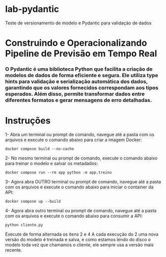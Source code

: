 # lab-pydantic
Teste de versionamento de modelo e Pydantic para validação de dados

# Construindo e Operacionalizando Pipeline de Previsão em Tempo Real

### O Pydantic é uma biblioteca Python que facilita a criação de modelos de dados de forma eficiente e segura. Ele utiliza type hints para validação e serialização automática dos dados, garantindo que os valores fornecidos correspondam aos tipos esperados. Além disso, permite transformar dados entre diferentes formatos e gerar mensagens de erro detalhadas.

# Instruções

1- Abra um terminal ou prompt de comando, navegue até a pasta com os arquivos e execute o comando abaixo para criar a imagem Docker:
```
docker compose build --no-cache
```

2- No mesmo terminal ou prompt de comando, execute o comando abaixo para treinar o modelo e salvar os metadados:
```
docker compose run --rm app python -m app.treino
```

3- Agora abra OUTRO terminal ou prompt de comando, navegue até a pasta com os arquivos e execute o comando abaixo para iniciar o container da API:
```
docker compose up --build
```

4- Agora abra outro terminal ou prompt de comando, navegue até a pasta com os arquivos e execute o comando abaixo para consumir a API:
```
python cliente.py 
```
Execute de forma alternada os itens 2 e 4
A cada execução do 2 uma nova versão do modelo é treinada e salva, e como estamos lendo do disco o modelo toda vez que chamamos o cliente, ele sempre usa a versão mais recente.



